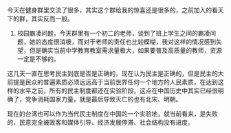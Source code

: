 今天在健身群里交流了很多，其实这个群给我的惊喜还是很多的，之前加入的看天下的群，其实反而一般。

1. 校园霸凌问题，今天群里有一个初二的老师，谈到了班上学生之间的霸凌问题，她的态度很消极，而对于老师的责任也比较模糊，我对这样的情况感到失望，但是确实当前中学教育教室需求量极大，如果要普及高质量的教师，资源一定是不够的。


这几天一直在思考民主到底是否是正确的，现在认为民主是正确的，但是民主的大前提是民众的普遍素质必须远远高于当前世界任何一个地方的人民素质，在达到这样的水平之前，所有的民主制度都还在实验阶段，这点在中国历史中其实已经很明确了，党争消耗国家力量，就是最后导致灭亡的也有北宋、明朝。

现在的台湾也可以作为当代民主制度在中国的一个实验地，就当前看来，是失败的，民意完全被政客和媒体引导、经济发展停滞、社会结构没有进度。
